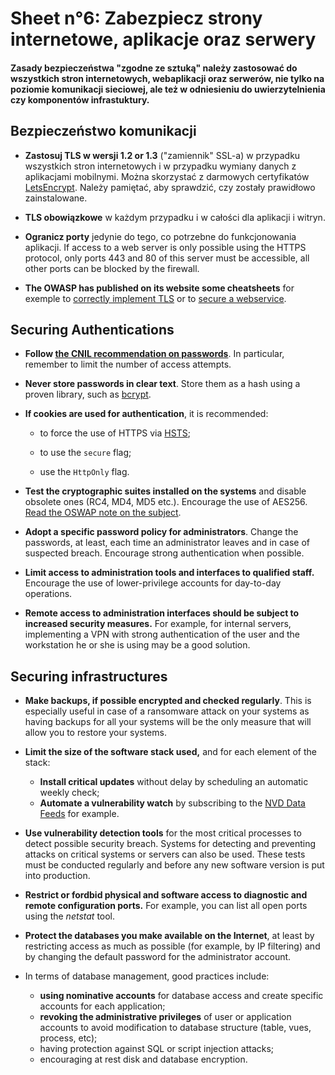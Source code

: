 # Sheet n°6: Zabezpiecz strony internetowe, aplikacje oraz serwery 

#### Zasady bezpieczeństwa "zgodne ze sztuką" należy zastosować do wszystkich stron internetowych, webaplikacji oraz serwerów, nie tylko na poziomie komunikacji sieciowej, ale też w odniesieniu do uwierzytelnienia czy komponentów infrastuktury.

## Bezpieczeństwo komunikacji

* **Zastosuj TLS w wersji 1.2 or 1.3** ("zamiennik" SSL-a) w przypadku wszystkich stron internetowych i w przypadku wymiany danych z aplikacjami mobilnymi. Można skorzystać z darmowych certyfikatów [LetsEncrypt](https://letsencrypt.org/). Należy pamiętać, aby sprawdzić, czy zostały prawidłowo zainstalowane. 

* **TLS obowiązkowe** w każdym przypadku i w całości dla aplikacji i witryn. 

* **Ogranicz porty** jedynie do tego, co potrzebne do funkcjonowania aplikacji. If access to a web server is only possible using the HTTPS protocol, only ports 443 and 80 of this server must be accessible, all other ports can be blocked by the firewall.

* **The OWASP has published on its website some cheatsheets** for exemple to [correctly implement TLS](https://cheatsheetseries.owasp.org/cheatsheets/Transport_Layer_Protection_Cheat_Sheet.html) or to [secure a webservice](https://cheatsheetseries.owasp.org/cheatsheets/Web_Service_Security_Cheat_Sheet.html).

## Securing Authentications

* **Follow [the CNIL recommendation on passwords](https://www.cnil.fr/fr/node/23803)**. In particular, remember to limit the number of access attempts.

* **Never store passwords in clear text**. Store them as a hash using a proven library, such as [bcrypt](https://en.wikipedia.org/wiki/Bcrypt).

* **If cookies are used for authentication**, it is recommended:

    * to force the use of HTTPS via [HSTS](https://en.wikipedia.org/wiki/HTTP_Strict_Transport_Security);

    * to use the `secure` flag;

    * use the `HttpOnly` flag.

* **Test the cryptographic suites installed on the systems** and disable obsolete ones (RC4, MD4, MD5 etc.). Encourage the use of AES256. [Read the OSWAP note on the subject](https://cheatsheetseries.owasp.org/cheatsheets/Cryptographic_Storage_Cheat_Sheet.html).

* **Adopt a specific password policy for administrators**. Change the passwords, at least, each time an administrator leaves and in case of suspected breach. Encourage strong authentication when possible.

* **Limit access to administration tools and interfaces to qualified staff.** Encourage the use of lower-privilege accounts for day-to-day operations.

* **Remote access to administration interfaces should be subject to increased security measures.** For example, for internal servers, implementing a VPN with strong authentication of the user and the workstation he or she is using may be a good solution.

## Securing infrastructures

* **Make backups, if possible encrypted and checked regularly**. This is especially useful in case of a ransomware attack on your systems as having backups for all your systems will be the only measure that will allow you to restore your systems.

* **Limit the size of the software stack used,** and for each element of the stack:

    * **Install critical updates** without delay by scheduling an automatic weekly check;
    * **Automate a vulnerability watch** by subscribing to the [NVD Data Feeds](https://nvd.nist.gov/vuln/data-feeds) for example.

* **Use vulnerability detection tools** for the most critical processes to detect possible security breach. Systems for detecting and preventing attacks on critical systems or servers can also be used. These tests must be conducted regularly and before any new software version is put into production.

* **Restrict or fordbid physical and software access to diagnostic and remote configuration ports.** For example, you can list all open ports using the *netstat* tool.

* **Protect the databases you make available on the Internet**, at least by restricting access as much as possible (for example, by IP filtering) and by changing the default password for the administrator account.

* In terms of database management, good practices include:

    * **using nominative accounts** for database access and create specific accounts for each application;
    * **revoking the administrative privileges** of user or application accounts to avoid modification to database structure (table, vues, process, etc);
    * having protection against SQL or script injection attacks;
    * encouraging at rest disk and database encryption.
